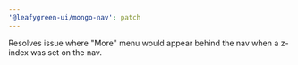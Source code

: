 ```yaml
---
'@leafygreen-ui/mongo-nav': patch
---
```


Resolves issue where "More" menu would appear behind the nav when a z-index was set on the nav.

